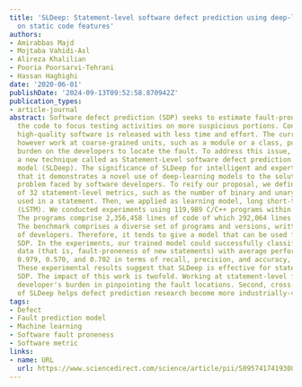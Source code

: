 ```yaml
---
title: 'SLDeep: Statement-level software defect prediction using deep-learning model
  on static code features'
authors:
- Amirabbas Majd
- Mojtaba Vahidi-Asl
- Alireza Khalilian
- Pooria Poorsarvi-Tehrani
- Hassan Haghighi
date: '2020-06-01'
publishDate: '2024-09-13T09:52:58.870942Z'
publication_types:
- article-journal
abstract: Software defect prediction (SDP) seeks to estimate fault-prone areas of
  the code to focus testing activities on more suspicious portions. Consequently,
  high-quality software is released with less time and effort. The current SDP techniques
  however work at coarse-grained units, such as a module or a class, putting some
  burden on the developers to locate the fault. To address this issue, we propose
  a new technique called as Statement-Level software defect prediction using Deep-learning
  model (SLDeep). The significance of SLDeep for intelligent and expert systems is
  that it demonstrates a novel use of deep-learning models to the solution of a practical
  problem faced by software developers. To reify our proposal, we defined a suite
  of 32 statement-level metrics, such as the number of binary and unary operators
  used in a statement. Then, we applied as learning model, long short-term memory
  (LSTM). We conducted experiments using 119,989 C/C++ programs within Code4Bench.
  The programs comprise 2,356,458 lines of code of which 292,064 lines are faulty.
  The benchmark comprises a diverse set of programs and versions, written by thousands
  of developers. Therefore, it tends to give a model that can be used for cross-project
  SDP. In the experiments, our trained model could successfully classify the unseen
  data (that is, fault-proneness of new statements) with average performance measures
  0.979, 0.570, and 0.702 in terms of recall, precision, and accuracy, respectively.
  These experimental results suggest that SLDeep is effective for statement-level
  SDP. The impact of this work is twofold. Working at statement-level further alleviates
  developer's burden in pinpointing the fault locations. Second, cross-project feature
  of SLDeep helps defect prediction research become more industrially-viable.
tags:
- Defect
- Fault prediction model
- Machine learning
- Software fault proneness
- Software metric
links:
- name: URL
  url: https://www.sciencedirect.com/science/article/pii/S0957417419308735
---
```

